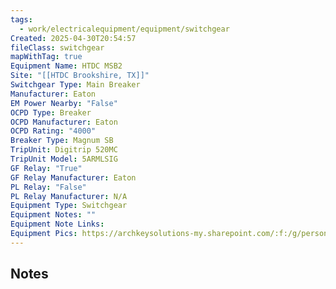 ```yaml
---
tags:
  - work/electricalequipment/equipment/switchgear
Created: 2025-04-30T20:54:57
fileClass: switchgear
mapWithTag: true
Equipment Name: HTDC MSB2
Site: "[[HTDC Brookshire, TX]]"
Switchgear Type: Main Breaker
Manufacturer: Eaton
EM Power Nearby: "False"
OCPD Type: Breaker
OCPD Manufacturer: Eaton
OCPD Rating: "4000"
Breaker Type: Magnum SB
TripUnit: Digitrip 520MC
TripUnit Model: 5ARMLSIG
GF Relay: "True"
GF Relay Manufacturer: Eaton
PL Relay: "False"
PL Relay Manufacturer: N/A
Equipment Type: Switchgear
Equipment Notes: ""
Equipment Note Links: 
Equipment Pics: https://archkeysolutions-my.sharepoint.com/:f:/g/personal/brennan_salibrici_prokey_com/EqXQvecgw8FEmqMr45b9rHMB-dF1fxBXWimLpUx4KxqAJg?e=4AlT7R
---
```

## Notes